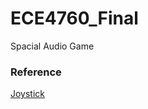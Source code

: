 # ECE4760_Final
Spacial Audio Game

### Reference

[Joystick](https://www.tomshardware.com/how-to/raspberry-pi-pico-joystick)
